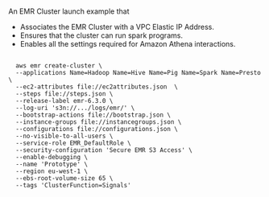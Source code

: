 <br>

An EMR Cluster launch example that

* Associates the EMR Cluster with a VPC Elastic IP Address.
* Ensures that the cluster can run spark  programs.
* Enables all the settings required for Amazon Athena interactions.

```shell

  aws emr create-cluster \
  --applications Name=Hadoop Name=Hive Name=Pig Name=Spark Name=Presto \
  --ec2-attributes file://ec2attributes.json  \
  --steps file://steps.json \
  --release-label emr-6.3.0 \
  --log-uri 's3n://.../logs/emr/' \
  --bootstrap-actions file://bootstrap.json \
  --instance-groups file://instancegroups.json \
  --configurations file://configurations.json \
  --no-visible-to-all-users \
  --service-role EMR_DefaultRole \
  --security-configuration 'Secure EMR S3 Access' \
  --enable-debugging \
  --name 'Prototype' \
  --region eu-west-1 \
  --ebs-root-volume-size 65 \
  --tags 'ClusterFunction=Signals'

```
